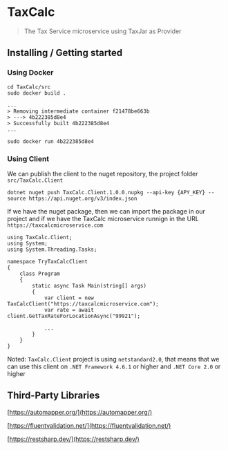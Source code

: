# TaxCalc
> The Tax Service microservice using TaxJar as Provider

## Installing / Getting started

### Using Docker

```shell
cd TaxCalc/src
sudo docker build .

...
> Removing intermediate container f21478be663b
> ---> 4b222385d8e4
> Successfully built 4b222385d8e4
...

sudo docker run 4b222385d8e4

```

### Using Client

We can publish the client to the nuget repository, the project folder `src/TaxCalc.Client`

```
dotnet nuget push TaxCalc.Client.1.0.0.nupkg --api-key {APY_KEY} --source https://api.nuget.org/v3/index.json
```

If we have the nuget package, then we can import the package in our project and if we have the TaxCalc microservice runnign in the URL `https://taxcalcmicroservice.com`

```
using TaxCalc.Client;
using System;
using System.Threading.Tasks;

namespace TryTaxCalcClient
{
    class Program
    {
        static async Task Main(string[] args)
        {
            var client = new TaxCalcClient("https://taxcalcmicroservice.com");
            var rate = await client.GetTaxRateForLocationAsync("99921");
            
            ...
        }
    }
}
```

Noted: `TaxCalc.Client` project is using `netstandard2.0`, that means that we can use this client on `.NET Framework 4.6.1` or higher and `.NET Core 2.0` or higher

## Third-Party Libraries

[https://automapper.org/](https://automapper.org/)

[https://fluentvalidation.net/](https://fluentvalidation.net/)

[https://restsharp.dev/](https://restsharp.dev/)
